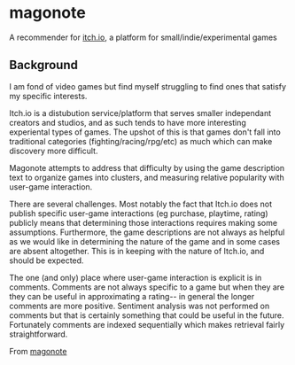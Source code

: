 # magonote

A recommender for [itch.io](https://itch.io/), a platform for 
small/indie/experimental games

## Background

I am fond of video games but find myself struggling to find ones that satisfy 
my specific interests.

Itch.io is a distubution service/platform that serves smaller independant 
creators and studios, and as such tends to have more interesting experiental 
types of games. The upshot of this is that games don't fall into traditional
categories (fighting/racing/rpg/etc) as much which can make discovery more 
difficult. 

Magonote attempts to address that difficulty by using the game description text
to organize games into clusters, and measuring relative popularity with 
user-game interaction.

There are several challenges. Most notably the fact that Itch.io does not 
publish specific user-game interactions (eg purchase, playtime, rating) 
publicly means that determining those interactions requires making some 
assumptions. Furthermore, the game descriptions are not always as helpful as
we would like in determining the nature of the game and in some cases are 
absent altogether. This is in keeping with the nature of Itch.io, and should 
be expected.

The one (and only) place where user-game interaction is explicit is in 
comments. Comments are not always specific to a game but when they are they can
be useful in approximating a rating-- in general the longer comments are more
positive. Sentiment analysis was not performed on comments but that is 
certainly something that could be useful in the future. Fortunately comments 
are indexed sequentially which makes retrieval fairly straightforward.


From [magonote](https://jisho.org/search/%E5%AD%AB%E3%81%AE%E6%89%8B)



